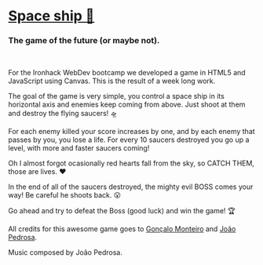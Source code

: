 <a href="https://space-ship-ironhack.netlify.app/"><h1>Space ship 🚀</h1></a>

<h3>The game of the future (or maybe not).</h3> <br>

For the Ironhack WebDev bootcamp we developed a game in HTML5 and JavaScript using Canvas. This is the result of a week long work.

The goal of the game is very simple, you control a space ship in its horizontal axis and enemies keep coming from above. Just shoot at them and destroy the flying saucers! 🛸

For each enemy killed your score increases by one, and by each enemy that passes by you, you lose a life. For every 10 saucers destroyed you go up a level, with more and faster saucers coming!

Oh I almost forgot ocasionally red hearts fall from the sky, so CATCH THEM, those are lives. ❤️

In the end of all of the saucers destroyed, the mighty evil BOSS comes your way! Be careful he shoots back. 😮

Go ahead and try to defeat the Boss (good luck) and win the game! 🏆

All credits for this awesome game goes to <a href="https://github.com/GMonteiro74">Gonçalo Monteiro</a> and <a href="https://github.com/JRPedrosa">João Pedrosa</a>.

Music composed by João Pedrosa.
